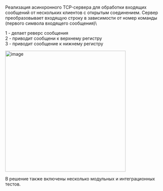 Реализация асинхронного TCP-сервера для обработки входящих сообщений от нескольких клиентов с открытым соединением. 
Сервер преобразовывает входящую строку в зависимости от номер команды (первого символа входящего сообщения)\

1 - делает реверс сообщения\
2 - приводит сообщени к верхнему регистру\
3 - приводит сообщение к нижнему регистру

<img width="385" alt="image" src="https://user-images.githubusercontent.com/14348827/195958951-0847ec45-cf8d-428e-b9fa-23beb7fd11ec.png">

В решение также включены несколько модульных и интеграционных тестов.
